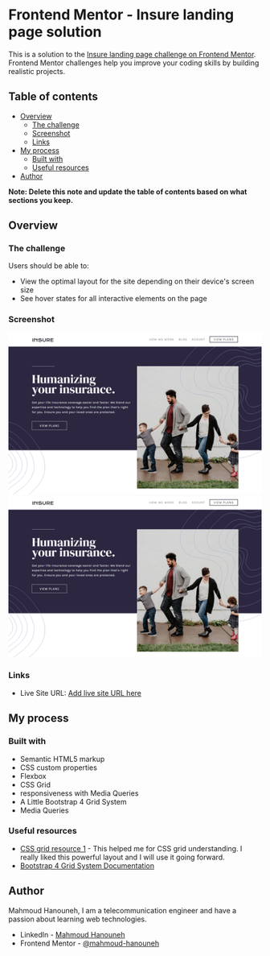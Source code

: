 # Frontend Mentor - Insure landing page solution

This is a solution to the [Insure landing page challenge on Frontend Mentor](https://www.frontendmentor.io/challenges/insure-landing-page-uTU68JV8). Frontend Mentor challenges help you improve your coding skills by building realistic projects. 

## Table of contents

- [Overview](#overview)
  - [The challenge](#the-challenge)
  - [Screenshot](#screenshot)
  - [Links](#links)
- [My process](#my-process)
  - [Built with](#built-with)
  - [Useful resources](#useful-resources)
- [Author](#author)


**Note: Delete this note and update the table of contents based on what sections you keep.**

## Overview

### The challenge

Users should be able to:

- View the optimal layout for the site depending on their device's screen size
- See hover states for all interactive elements on the page

### Screenshot

![screenshor #one](./screenshots/screenshot-1.png)
![screenshot #two](./screenshots/screenshot-1.png)


### Links

- Live Site URL: [Add live site URL here](https://insure-dun.vercel.app/)

## My process

### Built with

- Semantic HTML5 markup
- CSS custom properties
- Flexbox
- CSS Grid
- responsiveness with Media Queries
- A Little Bootstrap 4 Grid System
- Media Queries



### Useful resources

- [CSS grid resource 1](https://css-tricks.com/snippets/css/complete-guide-grid/) - This helped me for CSS grid understanding. I really liked this powerful layout and I will use it going forward.
- [Bootstrap 4 Grid System Documentation](https://getbootstrap.com/docs/4.6/layout/grid/)


## Author

Mahmoud Hanouneh, I am a telecommunication engineer and have a passion about learning web technologies.

- LinkedIn - [Mahmoud Hanouneh](https://www.linkedin.com/in/mahmoud-hanouneh/)
- Frontend Mentor - [@mahmoud-hanouneh](https://www.frontendmentor.io/profile/mahmoud-hanouneh)

